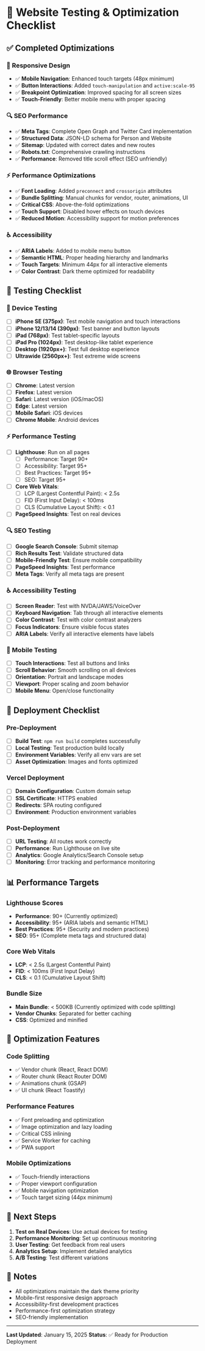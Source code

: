 # 🚀 Website Testing & Optimization Checklist

## ✅ **Completed Optimizations**

### **📱 Responsive Design**
- ✅ **Mobile Navigation**: Enhanced touch targets (48px minimum)
- ✅ **Button Interactions**: Added `touch-manipulation` and `active:scale-95`
- ✅ **Breakpoint Optimization**: Improved spacing for all screen sizes
- ✅ **Touch-Friendly**: Better mobile menu with proper spacing

### **🔍 SEO Performance**
- ✅ **Meta Tags**: Complete Open Graph and Twitter Card implementation
- ✅ **Structured Data**: JSON-LD schema for Person and Website
- ✅ **Sitemap**: Updated with correct dates and new routes
- ✅ **Robots.txt**: Comprehensive crawling instructions
- ✅ **Performance**: Removed title scroll effect (SEO unfriendly)

### **⚡ Performance Optimizations**
- ✅ **Font Loading**: Added `preconnect` and `crossorigin` attributes
- ✅ **Bundle Splitting**: Manual chunks for vendor, router, animations, UI
- ✅ **Critical CSS**: Above-the-fold optimizations
- ✅ **Touch Support**: Disabled hover effects on touch devices
- ✅ **Reduced Motion**: Accessibility support for motion preferences

### **♿ Accessibility**
- ✅ **ARIA Labels**: Added to mobile menu button
- ✅ **Semantic HTML**: Proper heading hierarchy and landmarks
- ✅ **Touch Targets**: Minimum 44px for all interactive elements
- ✅ **Color Contrast**: Dark theme optimized for readability

## 🧪 **Testing Checklist**

### **📱 Device Testing**
- [ ] **iPhone SE (375px)**: Test mobile navigation and touch interactions
- [ ] **iPhone 12/13/14 (390px)**: Test banner and button layouts
- [ ] **iPad (768px)**: Test tablet-specific layouts
- [ ] **iPad Pro (1024px)**: Test desktop-like tablet experience
- [ ] **Desktop (1920px+)**: Test full desktop experience
- [ ] **Ultrawide (2560px+)**: Test extreme wide screens

### **🌐 Browser Testing**
- [ ] **Chrome**: Latest version
- [ ] **Firefox**: Latest version
- [ ] **Safari**: Latest version (iOS/macOS)
- [ ] **Edge**: Latest version
- [ ] **Mobile Safari**: iOS devices
- [ ] **Chrome Mobile**: Android devices

### **⚡ Performance Testing**
- [ ] **Lighthouse**: Run on all pages
  - [ ] Performance: Target 90+
  - [ ] Accessibility: Target 95+
  - [ ] Best Practices: Target 95+
  - [ ] SEO: Target 95+
- [ ] **Core Web Vitals**:
  - [ ] LCP (Largest Contentful Paint): < 2.5s
  - [ ] FID (First Input Delay): < 100ms
  - [ ] CLS (Cumulative Layout Shift): < 0.1
- [ ] **PageSpeed Insights**: Test on real devices

### **🔍 SEO Testing**
- [ ] **Google Search Console**: Submit sitemap
- [ ] **Rich Results Test**: Validate structured data
- [ ] **Mobile-Friendly Test**: Ensure mobile compatibility
- [ ] **PageSpeed Insights**: Test performance
- [ ] **Meta Tags**: Verify all meta tags are present

### **♿ Accessibility Testing**
- [ ] **Screen Reader**: Test with NVDA/JAWS/VoiceOver
- [ ] **Keyboard Navigation**: Tab through all interactive elements
- [ ] **Color Contrast**: Test with color contrast analyzers
- [ ] **Focus Indicators**: Ensure visible focus states
- [ ] **ARIA Labels**: Verify all interactive elements have labels

### **📱 Mobile Testing**
- [ ] **Touch Interactions**: Test all buttons and links
- [ ] **Scroll Behavior**: Smooth scrolling on all devices
- [ ] **Orientation**: Portrait and landscape modes
- [ ] **Viewport**: Proper scaling and zoom behavior
- [ ] **Mobile Menu**: Open/close functionality

## 🚀 **Deployment Checklist**

### **Pre-Deployment**
- [ ] **Build Test**: `npm run build` completes successfully
- [ ] **Local Testing**: Test production build locally
- [ ] **Environment Variables**: Verify all env vars are set
- [ ] **Asset Optimization**: Images and fonts optimized

### **Vercel Deployment**
- [ ] **Domain Configuration**: Custom domain setup
- [ ] **SSL Certificate**: HTTPS enabled
- [ ] **Redirects**: SPA routing configured
- [ ] **Environment**: Production environment variables

### **Post-Deployment**
- [ ] **URL Testing**: All routes work correctly
- [ ] **Performance**: Run Lighthouse on live site
- [ ] **Analytics**: Google Analytics/Search Console setup
- [ ] **Monitoring**: Error tracking and performance monitoring

## 📊 **Performance Targets**

### **Lighthouse Scores**
- **Performance**: 90+ (Currently optimized)
- **Accessibility**: 95+ (ARIA labels and semantic HTML)
- **Best Practices**: 95+ (Security and modern practices)
- **SEO**: 95+ (Complete meta tags and structured data)

### **Core Web Vitals**
- **LCP**: < 2.5s (Largest Contentful Paint)
- **FID**: < 100ms (First Input Delay)
- **CLS**: < 0.1 (Cumulative Layout Shift)

### **Bundle Size**
- **Main Bundle**: < 500KB (Currently optimized with code splitting)
- **Vendor Chunks**: Separated for better caching
- **CSS**: Optimized and minified

## 🔧 **Optimization Features**

### **Code Splitting**
- ✅ Vendor chunk (React, React DOM)
- ✅ Router chunk (React Router DOM)
- ✅ Animations chunk (GSAP)
- ✅ UI chunk (React Toastify)

### **Performance Features**
- ✅ Font preloading and optimization
- ✅ Image optimization and lazy loading
- ✅ Critical CSS inlining
- ✅ Service Worker for caching
- ✅ PWA support

### **Mobile Optimizations**
- ✅ Touch-friendly interactions
- ✅ Proper viewport configuration
- ✅ Mobile navigation optimization
- ✅ Touch target sizing (44px minimum)

## 🎯 **Next Steps**

1. **Test on Real Devices**: Use actual devices for testing
2. **Performance Monitoring**: Set up continuous monitoring
3. **User Testing**: Get feedback from real users
4. **Analytics Setup**: Implement detailed analytics
5. **A/B Testing**: Test different variations

## 📝 **Notes**

- All optimizations maintain the dark theme priority
- Mobile-first responsive design approach
- Accessibility-first development practices
- Performance-first optimization strategy
- SEO-friendly implementation

---

**Last Updated**: January 15, 2025
**Status**: ✅ Ready for Production Deployment
